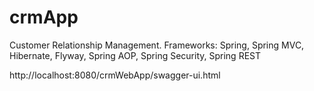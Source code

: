 # crmApp

Customer Relationship Management. Frameworks: Spring, Spring MVC, Hibernate, Flyway, Spring AOP, Spring Security, Spring REST

http://localhost:8080/crmWebApp/swagger-ui.html

